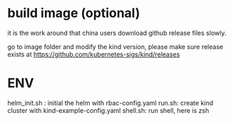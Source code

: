 # build image (optional)

it is the work around that china users download github release files slowly. 

go to image folder and modify the kind version, please make sure release exists at https://github.com/kubernetes-sigs/kind/releases

# ENV

helm_init.sh : initial the helm with rbac-config.yaml
run.sh: create kind cluster with kind-example-config.yaml
shell.sh: run shell, here is zsh
